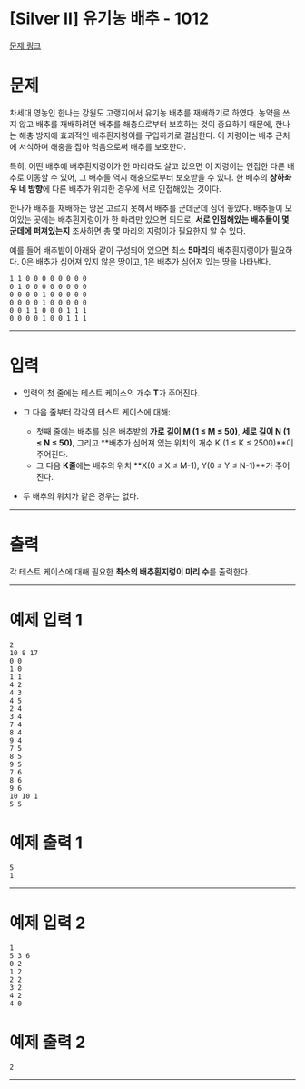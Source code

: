 # [Silver Ⅱ] 유기농 배추 - 1012 

[문제 링크](https://www.acmicpc.net/problem/1012)

# 문제

차세대 영농인 한나는 강원도 고랭지에서 유기농 배추를 재배하기로 하였다. 농약을 쓰지 않고 배추를 재배하려면 배추를 해충으로부터 보호하는 것이 중요하기 때문에, 한나는 해충 방지에 효과적인 배추흰지렁이를 구입하기로 결심한다. 이 지렁이는 배추 근처에 서식하며 해충을 잡아 먹음으로써 배추를 보호한다.

특히, 어떤 배추에 배추흰지렁이가 한 마리라도 살고 있으면 이 지렁이는 인접한 다른 배추로 이동할 수 있어, 그 배추들 역시 해충으로부터 보호받을 수 있다.
한 배추의 **상하좌우 네 방향**에 다른 배추가 위치한 경우에 서로 인접해있는 것이다.

한나가 배추를 재배하는 땅은 고르지 못해서 배추를 군데군데 심어 놓았다. 배추들이 모여있는 곳에는 배추흰지렁이가 한 마리만 있으면 되므로, **서로 인접해있는 배추들이 몇 군데에 퍼져있는지** 조사하면 총 몇 마리의 지렁이가 필요한지 알 수 있다.

예를 들어 배추밭이 아래와 같이 구성되어 있으면 최소 **5마리**의 배추흰지렁이가 필요하다.
0은 배추가 심어져 있지 않은 땅이고, 1은 배추가 심어져 있는 땅을 나타낸다.

```
1 1 0 0 0 0 0 0 0 0
0 1 0 0 0 0 0 0 0 0
0 0 0 0 1 0 0 0 0 0
0 0 0 0 1 0 0 0 0 0
0 0 1 1 0 0 0 1 1 1
0 0 0 0 1 0 0 1 1 1
```

---

# 입력

* 입력의 첫 줄에는 테스트 케이스의 개수 **T**가 주어진다.
* 그 다음 줄부터 각각의 테스트 케이스에 대해:

  * 첫째 줄에는 배추를 심은 배추밭의 **가로 길이 M (1 ≤ M ≤ 50)**,
    **세로 길이 N (1 ≤ N ≤ 50)**,
    그리고 \*\*배추가 심어져 있는 위치의 개수 K (1 ≤ K ≤ 2500)\*\*이 주어진다.
  * 그 다음 **K줄**에는 배추의 위치 \*\*X(0 ≤ X ≤ M-1), Y(0 ≤ Y ≤ N-1)\*\*가 주어진다.
* 두 배추의 위치가 같은 경우는 없다.

---

# 출력

각 테스트 케이스에 대해 필요한 **최소의 배추흰지렁이 마리 수**를 출력한다.

---

# 예제 입력 1

```
2
10 8 17
0 0
1 0
1 1
4 2
4 3
4 5
2 4
3 4
7 4
8 4
9 4
7 5
8 5
9 5
7 6
8 6
9 6
10 10 1
5 5
```

# 예제 출력 1

```
5
1
```

---

# 예제 입력 2

```
1
5 3 6
0 2
1 2
2 2
3 2
4 2
4 0
```

# 예제 출력 2

```
2
```

---
